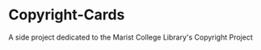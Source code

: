 Copyright-Cards
===============

A side project dedicated to the Marist College Library's Copyright Project

